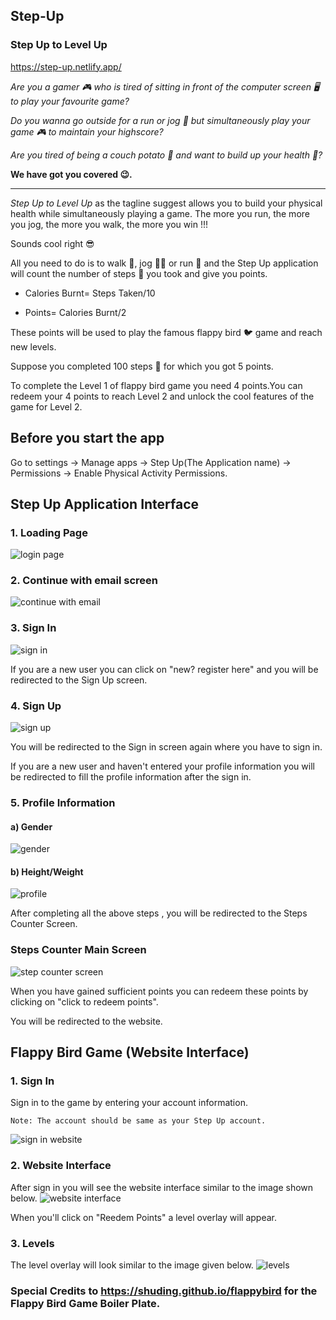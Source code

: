 ## Step-Up
### Step Up to Level Up
https://step-up.netlify.app/

*Are you a gamer 🎮 who is tired of sitting in front of the computer screen 🖥️ to play your favourite game?*

*Do you wanna go outside for a run or jog 🏃 but simultaneously play your game 🎮 to maintain your highscore?*

*Are you tired of being a couch potato 🥔 and want to build up your health 💪?*

**We have got you covered 😉.** 

---

*Step Up to Level Up* as the tagline suggest allows you to build your physical health while simultaneously playing a game. 
The more you run, the more you jog, the more you walk, the more you win !!!

Sounds cool right 😎

All you need to do is to walk 🚶, jog 🏃‍♂️ or run 🏃 and the Step Up application will count the number of steps 👣 you took and give you points.

- Calories Burnt= Steps Taken/10

- Points= Calories Burnt/2

These points will be used to play the famous flappy bird 🐦 game and reach new levels.

Suppose you completed 100 steps 👣 for which you got 5 points.

To complete the Level 1 of flappy bird game you need 4 points.You can redeem your 4 points to reach Level 2 and unlock the cool features of the game for Level 2.


## Before you start the app
Go to settings -> Manage apps -> Step Up(The Application name) -> Permissions -> Enable Physical Activity Permissions.

## Step Up Application Interface
  ### 1. Loading Page
![login page](https://user-images.githubusercontent.com/90386813/150668904-a52d88f5-70cb-4a7a-953d-5bdde1156fbf.jpg)

  ### 2. Continue with email screen
![continue with email](https://user-images.githubusercontent.com/90386813/150668947-d189ac2f-2260-46e5-915a-4533040049bc.jpg)

  ### 3. Sign In
![sign in](https://user-images.githubusercontent.com/90386813/150668964-0a19c384-2895-4861-b4e5-720b3a09dd55.jpg)

If you are a new user you can click on "new? register here" and you will be redirected to the Sign Up screen.

  ### 4. Sign Up
![sign up](https://user-images.githubusercontent.com/90386813/150669007-8c92e542-c739-492a-8078-c3188d08de64.jpg)

You will be redirected to the Sign in screen again where you have to sign in.

If you are a new user and haven't entered your profile information you will be redirected to fill the profile information after the sign in.

  ### 5. Profile Information

   #### a) Gender
   
   ![gender](https://user-images.githubusercontent.com/90386813/150669114-8759060f-20a9-4270-88a5-b794dc09ea88.jpg)

   #### b) Height/Weight
   ![profile](https://user-images.githubusercontent.com/90386813/150669103-70e4f541-0d79-4f03-9f56-b60513fb603f.jpg)
    
   After completing all the above steps , you will be redirected to the Steps Counter Screen.
    
  ### Steps Counter Main Screen
  ![step counter screen](https://user-images.githubusercontent.com/90386813/150669298-01abe08f-4263-4ae2-b943-8f404e167847.jpg)

   When you have gained sufficient points you can redeem these points by clicking on "click to redeem points".
   
   You will be redirected to the website.
   
## Flappy Bird Game (Website Interface)
  ### 1. Sign In 
   Sign in to the game by entering your account information.
    
    Note: The account should be same as your Step Up account.    
   ![sign in website](https://user-images.githubusercontent.com/90386813/150669710-58187ae1-1473-4be9-aacd-fda51e79613f.jpg)
   
  ### 2. Website Interface
   After sign in you will see the website interface similar to the image shown below.
   ![website interface](https://user-images.githubusercontent.com/90386813/150669737-5ea94778-4340-4b67-92b2-67a2bb57be6a.jpg)
   
   When you'll click on "Reedem Points" a level overlay will appear.

  ### 3. Levels 
   The level overlay will look similar to the image given below.
   ![levels](https://user-images.githubusercontent.com/90386813/150669806-5676fa4c-832b-403a-97df-2940ddf2e1b1.jpg)

### Special Credits to https://shuding.github.io/flappybird for the Flappy Bird Game Boiler Plate.
